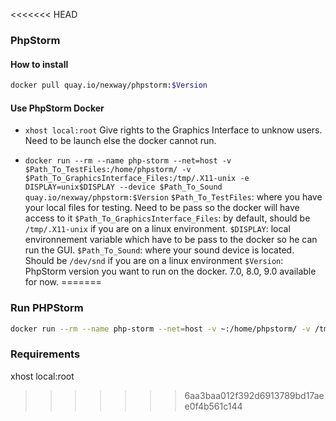 <<<<<<< HEAD
### PhpStorm

#### How to install

```bash
docker pull quay.io/nexway/phpstorm:$Version
```

#### Use PhpStorm Docker 

- `xhost local:root`
Give rights to the Graphics Interface to unknow users. Need to be launch else the docker cannot run.

- `docker run --rm --name php-storm --net=host -v $Path_To_TestFiles:/home/phpstorm/ -v $Path_To_GraphicsInterface_Files:/tmp/.X11-unix -e DISPLAY=unix$DISPLAY --device $Path_To_Sound quay.io/nexway/phpstorm:$Version`
`$Path_To_TestFiles`: where you have your local files for testing. Need to be pass so the docker will have access to it
`$Path_To_GraphicsInterface_Files`: by default, should be `/tmp/.X11-unix` if you are on a linux environment. 
`$DISPLAY`: local environnement variable which have to be pass to the docker so he can run the GUI.
`$Path_To_Sound`: where your sound device is located. Should be `/dev/snd` if you are on a linux environment
`$Version`: PhpStorm version you want to run on the docker. 7.0, 8.0, 9.0 available for now.
=======
### Run PHPStorm

```bash
docker run --rm --name php-storm --net=host -v ~:/home/phpstorm/ -v /tmp/.X11-unix:/tmp/.X11-unix -e DISPLAY=unix$DISPLAY --device /dev/snd quay.io/nexway/phpstorm:<Version>
```

### Requirements

xhost local:root
>>>>>>> 6aa3baa012f392d6913789bd17aee0f4b561c144
